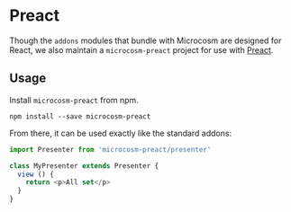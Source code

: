 # Preact

Though the `addons` modules that bundle with Microcosm are designed for React,
we also maintain a `microcosm-preact` project for use with [Preact](https://github.com/developit/preact).

## Usage

Install `microcosm-preact` from npm.

```
npm install --save microcosm-preact
```

From there, it can be used exactly like the standard addons:

```javascript
import Presenter from 'microcosm-preact/presenter'

class MyPresenter extends Presenter {
  view () {
    return <p>All set</p>
  }  
}
```
